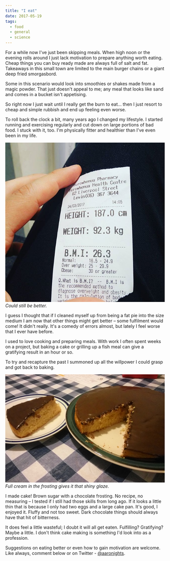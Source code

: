```yaml
---
title: "I eat"
date: 2017-05-19
tags:
  - food
  - general
  - science
---
```


For a while now I've just been skipping meals. When high noon or the evening rolls around I just lack motivation to prepare anything worth eating. Cheap things you can buy ready made are always full of salt and fat. Takeaways in this small town are limited to the main burger chains or a giant deep fried smorgasbord.

Some in this scenario would look into smoothies or shakes made from a magic powder. That just doesn't appeal to me; any meal that looks like sand and comes in a bucket isn't appetising.

So right now I just wait until I really get the burn to eat… then I just resort to cheap and simple rubbish and end up feeling even worse.

To roll back the clock a bit, many years ago I changed my lifestyle. I started running and exercising regularly and cut down on large portions of bad food. I stuck with it, too. I'm physically fitter and healthier than I've even been in my life.

[![Could still be better.](../../assets/images/blog/bmi.jpg)](../../assets/images/blog/bmi.jpg)
_Could still be better._

I guess I thought that if I cleaned myself up from being a fat pie into the size medium I am now that other things might get better – some fulfilment would come! It didn't really. It's a comedy of errors almost, but lately I feel worse that I ever have before.

I used to love cooking and preparing meals. With work I often spent weeks on a project, but baking a cake or grilling up a fish meal can give a gratifying result in an hour or so.

To try and recapture the past I summoned up all the willpower I could grasp and got back to baking.

[![Full cream in the frosting gives it that shiny glaze.](../../assets/images/blog/cake.jpg)](../../assets/images/blog/cake.jpg)
_Full cream in the frosting gives it that shiny glaze._

I made cake! Brown sugar with a chocolate frosting. No recipe, no measuring – I tested if I still had those skills from long ago. If it looks a little thin that is because I only had two eggs and a large cake pan. It's good, I enjoyed it. Fluffy and not too sweet. Dark chocolate things should always have that hit of bitterness.

It does feel a little wasteful; I doubt it will all get eaten. Fulfilling? Gratifying? Maybe a little. I don't think cake making is something I'd look into as a profession.

Suggestions on eating better or even how to gain motivation are welcome. Like always, comment below or on Twitter - [@aaronights](http://twitter.com/aaronights).
